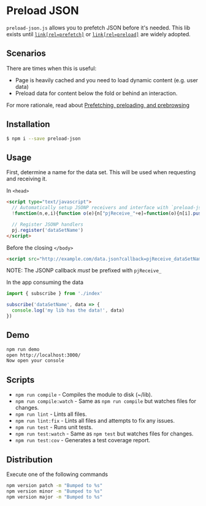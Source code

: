 # Preload JSON
`preload-json.js` allows you to prefetch JSON before it's needed. This lib exists
until [`link[rel=prefetch]`](http://caniuse.com/#feat=link-rel-prefetch) or [`link[rel=preload]`](https://w3c.github.io/preload/) are widely adopted.

## Scenarios

There are times when this is useful:

- Page is heavily cached and you need to load dynamic content (e.g. user data)
- Preload data for content below the fold or behind an interaction.

For more rationale, read about [Prefetching, preloading, and prebrowsing](https://css-tricks.com/prefetching-preloading-prebrowsing/)

## Installation
```bash
$ npm i --save preload-json
```

## Usage

First, determine a name for the data set. This will be used when requesting and receiving it.

In `<head>`

```html
<script type="text/javascript">
  // Automatically setup JSONP receivers and interface with `preload-json.js`
  !function(n,e,i){function o(e){n["pjReceive_"+e]=function(o){n[i].push(["notify",e,o])}}n[i]=n[i]||[],n[e]={register:function(){for(var n=0,e=arguments.length;e>n;n++)o(arguments[n])}}}(window,"pj","pjQueue");

  // Register JSONP handlers
  pj.register('dataSetName')
</script>
```

Before the closing `</body>`

```html
<script src="http://example.com/data.json?callback=pjReceive_dataSetName" async defer></script>
```

NOTE: The JSONP callback *must* be prefixed with `pjReceive_`

In the app consuming the data

```js
import { subscribe } from './index'

subscribe('dataSetName', data => {
  console.log('my lib has the data!', data)
})

```


## Demo
```bash
npm run demo
open http://localhost:3000/
Now open your console
```

## Scripts
* `npm run compile` - Compiles the module to disk (~/lib).
* `npm run compile:watch` - Same as `npm run compile` but watches files for changes.
* `npm run lint` - Lints all files.
* `npm run lint:fix` - Lints all files and attempts to fix any issues.
* `npm run test` - Runs unit tests.
* `npm run test:watch` - Same as `npm test` but watches files for changes.
* `npm run test:cov` - Generates a test coverage report.

## Distribution
Execute one of the following commands
```bash
npm version patch -m "Bumped to %s"
npm version minor -m "Bumped to %s"
npm version major -m "Bumped to %s"
```
